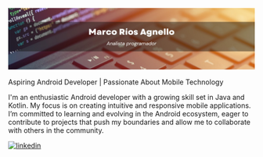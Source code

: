 <img src = 1723258625184.jpg >

Aspiring Android Developer | Passionate About Mobile Technology

I'm an enthusiastic Android developer with a growing skill set in Java and Kotlin. My focus is on creating intuitive and responsive mobile applications. I’m committed to learning and evolving in the Android ecosystem, eager to contribute to projects that push my boundaries and allow me to collaborate with others in the community.

<a href="https://linkedin.com/in/abdoachhoubi" target="_blank">
<img src=https://img.shields.io/badge/linkedin-%2300acee.svg?color=405DE6&style=for-the-badge&logo=linkedin&logoColor=white alt=linkedin style="margin-bottom: 5px;" />
</a>

<!--
**pandacode2011/pandacode2011** is a ✨ _special_ ✨ repository because its `README.md` (this file) appears on your GitHub profile.

Here are some ideas to get you started:

- 🔭 I’m currently working on ...
- 🌱 I’m currently learning ...
- 👯 I’m looking to collaborate on ...
- 🤔 I’m looking for help with ...
- 💬 Ask me about ...
- 📫 How to reach me: ...
- 😄 Pronouns: ...
- ⚡ Fun fact: ...
-->
